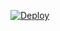[![Deploy](https://www.herokucdn.com/deploy/button.svg)](https://heroku.com/deploy?template=https://github.com/MuhaGX/verify-bot)
